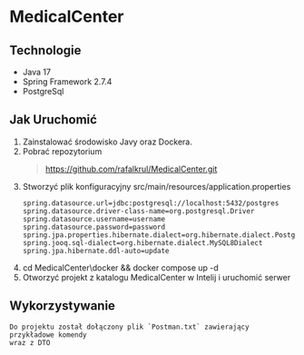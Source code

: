 # MedicalCenter


## Technologie

- Java 17
- Spring Framework 2.7.4
- PostgreSql



## Jak Uruchomić
1. Zainstalować środowisko Javy oraz Dockera.
2. Pobrać repozytorium
    >https://github.com/rafalkrul/MedicalCenter.git
3. Stworzyć plik konfiguracyjny src/main/resources/application.properties
    ```
    spring.datasource.url=jdbc:postgresql://localhost:5432/postgres
    spring.datasource.driver-class-name=org.postgresql.Driver
    spring.datasource.username=username
    spring.datasource.password=password
    spring.jpa.properties.hibernate.dialect=org.hibernate.dialect.PostgreSQLDialect
    spring.jooq.sql-dialect=org.hibernate.dialect.MySQL8Dialect
    spring.jpa.hibernate.ddl-auto=update
    ```
4. cd MedicalCenter\docker && docker compose up -d
5. Otworzyć projekt z katalogu MedicalCenter w Intelij i uruchomić serwer


## Wykorzystywanie

    Do projektu został dołączony plik `Postman.txt` zawierający przykładowe komendy
    wraz z DTO
